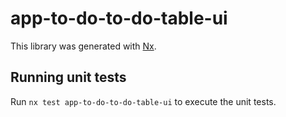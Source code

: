 # app-to-do-to-do-table-ui

This library was generated with [Nx](https://nx.dev).

## Running unit tests

Run `nx test app-to-do-to-do-table-ui` to execute the unit tests.
